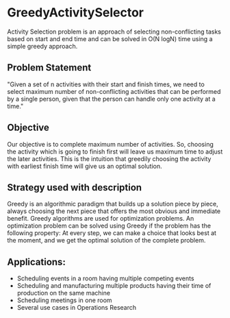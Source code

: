 # GreedyActivitySelector

Activity Selection problem is an approach of selecting non-conflicting tasks based on start and end time and can be solved in O(N logN) time using a simple greedy approach. 

## Problem Statement
"Given a set of n activities with their start and finish times, we need to select maximum number of non-conflicting activities that can be performed by a single person, given that the person can handle only one activity at a time." 

## Objective

Our objective is to complete maximum number of activities. So, choosing the activity which is going to finish first will leave us maximum time to adjust the later activities. This is the intuition that greedily choosing the activity with earliest finish time will give us an optimal solution. 

## Strategy used with description

Greedy is an algorithmic paradigm that builds up a solution piece by piece, always choosing the next piece that offers the most obvious and immediate benefit. Greedy algorithms are used for optimization problems. An optimization problem can be solved using Greedy if the problem has the following property: At every step, we can make a choice that looks best at the moment, and we get the optimal solution of the complete problem.

## Applications:
- Scheduling events in a room having multiple competing events
- Scheduling and manufacturing multiple products having their time of production on the same machine
- Scheduling meetings in one room
- Several use cases in Operations Research
